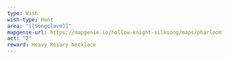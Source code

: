 ```yaml
---
type: Wish
wish-type: Hunt
area: "[[Songclave]]"
mapgenie-url: https://mapgenie.io/hollow-knight-silksong/maps/pharloom?locationIds=478633
act: "2"
reward: Heavy Rosary Necklace
---
```

